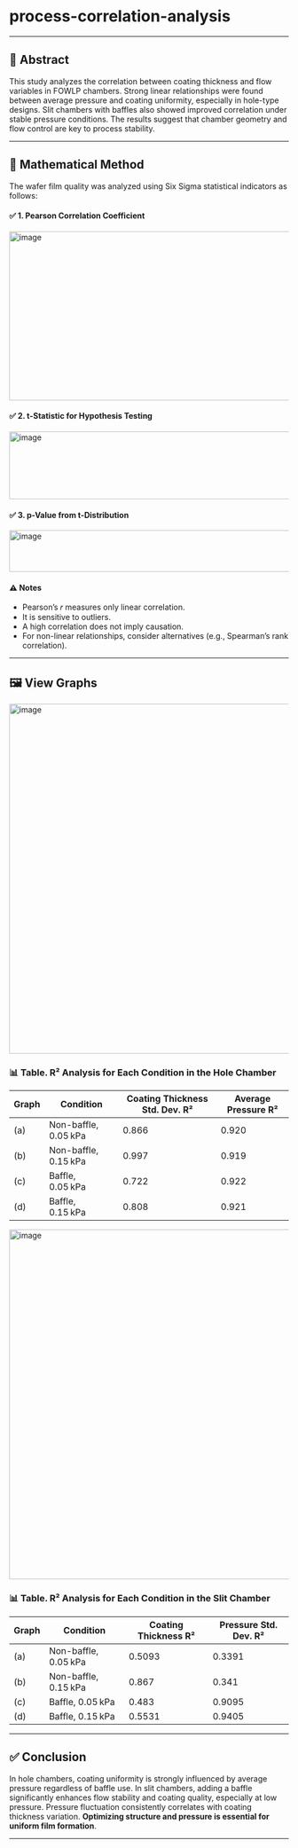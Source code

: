 # process-correlation-analysis
---

## 📄 Abstract

This study analyzes the correlation between coating thickness and flow variables in FOWLP chambers. Strong linear relationships were found between average pressure and coating uniformity, especially in hole-type designs. Slit chambers with baffles also showed improved correlation under stable pressure conditions. The results suggest that chamber geometry and flow control are key to process stability.

---

## 📐 Mathematical Method
The wafer film quality was analyzed using Six Sigma statistical indicators as follows:

#### ✅ 1. Pearson Correlation Coefficient
<p align="left"><img width="658" height="305" alt="image" src="https://github.com/user-attachments/assets/11c5a057-121e-4843-9088-d70210a99a70" />
  
#### ✅ 2. t-Statistic for Hypothesis Testing
<p align="left"><img width="658" height="122" alt="image" src="https://github.com/user-attachments/assets/212a9577-b6d9-43fa-96df-10b88fdecab2" />
  
#### ✅ 3. p-Value from t-Distribution
<p align="left"><img width="658" height="75" alt="image" src="https://github.com/user-attachments/assets/dcab7ac3-1ae4-462e-ad8a-057b32b1d776" />
  
#### ⚠️ Notes
- Pearson’s 𝑟 measures only linear correlation.
- It is sensitive to outliers.
- A high correlation does not imply causation.
- For non-linear relationships, consider alternatives (e.g., Spearman’s rank correlation).

---
## 🖼 View Graphs

<p align="left"><img width="712" height="631" alt="image" src="https://github.com/user-attachments/assets/ee8a1da7-1945-4833-9d25-36490f4e3614" />
 
  ### 📊 Table. R² Analysis for Each Condition in the Hole Chamber

| Graph | Condition             | Coating Thickness Std. Dev. R² | Average Pressure R² |
|-------|------------------------|-------------------------------|---------------------|
| (a)   | Non-baffle, 0.05 kPa   | 0.866                         | 0.920               |
| (b)   | Non-baffle, 0.15 kPa   | 0.997                         | 0.919               |
| (c)   | Baffle, 0.05 kPa       | 0.722                         | 0.922               |
| (d)   | Baffle, 0.15 kPa       | 0.808                         | 0.921               |

<p align="left"><img width="712" height="631" alt="image" src="https://github.com/user-attachments/assets/04fbf55f-8dd4-4214-aa26-53038d1c5541" />

  ### 📊 Table. R² Analysis for Each Condition in the Slit Chamber

| Graph | Condition             | Coating Thickness R² | Pressure Std. Dev. R² |
|-------|------------------------|-----------------------|------------------------|
| (a)   | Non-baffle, 0.05 kPa   | 0.5093                | 0.3391                 |
| (b)   | Non-baffle, 0.15 kPa   | 0.867                 | 0.341                  |
| (c)   | Baffle, 0.05 kPa       | 0.483                 | 0.9095                 |
| (d)   | Baffle, 0.15 kPa       | 0.5531                | 0.9405                 |
  
---
  
## ✅ Conclusion

In hole chambers, coating uniformity is strongly influenced by average pressure regardless of baffle use. In slit chambers, adding a baffle significantly enhances flow stability and coating quality, especially at low pressure. Pressure fluctuation consistently correlates with coating thickness variation. **Optimizing structure and pressure is essential for uniform film formation**.

---
